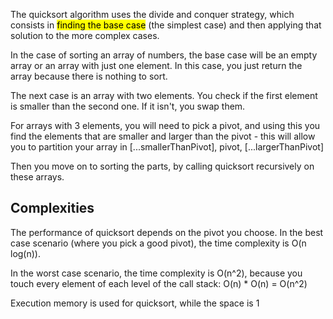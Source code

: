 The quicksort algorithm uses the divide and conquer strategy, which consists in <mark>finding the base case</mark> (the simplest case) and then applying that solution to the more complex cases.

In the case of sorting an array of numbers, the base case will be an empty array or an array with just one element. In this case, you just return the array because there is nothing to sort.

The next case is an array with two elements. You check if the first element is smaller than the second one. If it isn't, you swap them.

For arrays with 3 elements, you will need to pick a pivot, and using this you find the elements that are smaller and larger than the pivot - this will allow you to partition your array in [...smallerThanPivot], pivot, [...largerThanPivot]

Then you move on to sorting the parts, by calling quicksort recursively on these arrays.

## Complexities

The performance of quicksort depends on the pivot you choose.
In the best case scenario (where you pick a good pivot), the time complexity is O(n log(n)).

In the worst case scenario, the time complexity is O(n^2), because you touch every element of each level of the call stack: O(n) \* O(n) = O(n^2)

Execution memory is used for quicksort, while the space is 1
